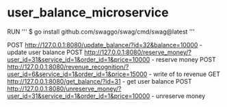 # user_balance_microservice

RUN
'''
$ go install github.com/swaggo/swag/cmd/swag@latest
'''

POST http://127.0.0.1:8080/update_balance/?id=32&balance=10000 - update user balance
POST http://127.0.0.1:8080/reserve_money/?user_id=31&service_id=1&order_id=1&price=10000 - reserve money
POST http://127.0.0.1:8080/revenue_recognition/?user_id=6&service_id=1&order_id=1&price=15000 - write of to revenue
GET http://127.0.0.1:8080/get_balance/?id=31 - get user balance
POST http://127.0.0.1:8080/unreserve_money/?user_id=31&service_id=1&order_id=1&price=10000 - unreserve money
